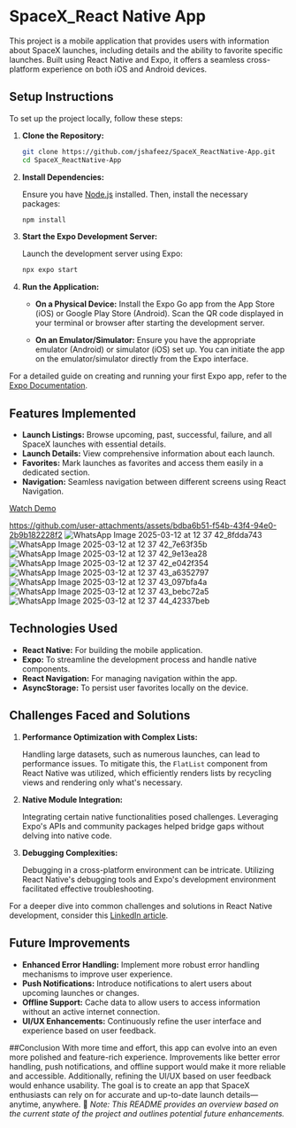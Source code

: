 # SpaceX_React Native App

This project is a mobile application that provides users with information about SpaceX launches, including details and the ability to favorite specific launches. Built using React Native and Expo, it offers a seamless cross-platform experience on both iOS and Android devices.

## Setup Instructions

To set up the project locally, follow these steps:

1. **Clone the Repository:**

   ```bash
   git clone https://github.com/jshafeez/SpaceX_ReactNative-App.git
   cd SpaceX_ReactNative-App
   ```

2. **Install Dependencies:**

   Ensure you have [Node.js](https://nodejs.org/) installed. Then, install the necessary packages:

   ```bash
   npm install
   ```

3. **Start the Expo Development Server:**

   Launch the development server using Expo:

   ```bash
   npx expo start
   ```

4. **Run the Application:**

   - **On a Physical Device:** Install the Expo Go app from the App Store (iOS) or Google Play Store (Android). Scan the QR code displayed in your terminal or browser after starting the development server.

   - **On an Emulator/Simulator:** Ensure you have the appropriate emulator (Android) or simulator (iOS) set up. You can initiate the app on the emulator/simulator directly from the Expo interface.

For a detailed guide on creating and running your first Expo app, refer to the [Expo Documentation](https://docs.expo.dev/tutorial/create-your-first-app/).

## Features Implemented

- **Launch Listings:** Browse upcoming, past, successful, failure, and all SpaceX launches with essential details.
- **Launch Details:** View comprehensive information about each launch.
- **Favorites:** Mark launches as favorites and access them easily in a dedicated section.
- **Navigation:** Seamless navigation between different screens using React Navigation.


[Watch Demo](https://github.com/username/repository/blob/main/demo.mp4)

https://github.com/user-attachments/assets/bdba6b51-f54b-43f4-94e0-2b9b182228f2
![WhatsApp Image 2025-03-12 at 12 37 42_8fdda743](https://github.com/user-attachments/assets/5d856905-735d-42fe-b9f6-c6e4e4830bb9)
![WhatsApp Image 2025-03-12 at 12 37 42_7e63f35b](https://github.com/user-attachments/assets/af882bce-fc88-4eb4-a9a8-fc69abef7edf)
![WhatsApp Image 2025-03-12 at 12 37 42_9e13ea28](https://github.com/user-attachments/assets/1a881fb1-3b28-45dd-8a7c-73a2119b95cd)
![WhatsApp Image 2025-03-12 at 12 37 42_e042f354](https://github.com/user-attachments/assets/f0e8e034-fb79-4de3-b333-0520da412f07)
![WhatsApp Image 2025-03-12 at 12 37 43_a6352797](https://github.com/user-attachments/assets/20e72b25-df4b-43c3-ad6f-fe296414a1e7)
![WhatsApp Image 2025-03-12 at 12 37 43_097bfa4a](https://github.com/user-attachments/assets/f183dd77-5169-4a4c-b1ca-04860d78bafb)
![WhatsApp Image 2025-03-12 at 12 37 43_bebc72a5](https://github.com/user-attachments/assets/9506d77b-3b72-40f4-b1c9-3dc1d29b6380)
![WhatsApp Image 2025-03-12 at 12 37 44_42337beb](https://github.com/user-attachments/assets/7654f162-1973-40e8-b311-67221143f115)

## Technologies Used

- **React Native:** For building the mobile application.
- **Expo:** To streamline the development process and handle native components.
- **React Navigation:** For managing navigation within the app.
- **AsyncStorage:** To persist user favorites locally on the device.

## Challenges Faced and Solutions

1. **Performance Optimization with Complex Lists:**

   Handling large datasets, such as numerous launches, can lead to performance issues. To mitigate this, the `FlatList` component from React Native was utilized, which efficiently renders lists by recycling views and rendering only what's necessary.

2. **Native Module Integration:**

   Integrating certain native functionalities posed challenges. Leveraging Expo's APIs and community packages helped bridge gaps without delving into native code.

3. **Debugging Complexities:**

   Debugging in a cross-platform environment can be intricate. Utilizing React Native's debugging tools and Expo's development environment facilitated effective troubleshooting.

For a deeper dive into common challenges and solutions in React Native development, consider this [LinkedIn article](https://www.linkedin.com/pulse/common-react-native-challenges-solutions-issues-how-solve-pereira-gah1f).

## Future Improvements

- **Enhanced Error Handling:** Implement more robust error handling mechanisms to improve user experience.
- **Push Notifications:** Introduce notifications to alert users about upcoming launches or changes.
- **Offline Support:** Cache data to allow users to access information without an active internet connection.
- **UI/UX Enhancements:** Continuously refine the user interface and experience based on user feedback.

##Conclusion
With more time and effort, this app can evolve into an even more polished and feature-rich experience. Improvements like better error handling, push notifications, and offline support would make it more reliable and accessible. Additionally, refining the UI/UX based on user feedback would enhance usability. The goal is to create an app that SpaceX enthusiasts can rely on for accurate and up-to-date launch details—anytime, anywhere. 🚀
*Note: This README provides an overview based on the current state of the project and outlines potential future enhancements.*

